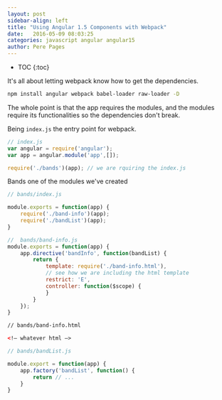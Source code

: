 ```yaml
---
layout: post
sidebar-align: left
title: "Using Angular 1.5 Components with Webpack"
date:   2016-05-09 08:03:25
categories: javascript angular angular15
author: Pere Pages
---
```


* TOC
{:toc}

It's all about letting webpack know how to get the dependencies.

```bash
npm install angular webpack babel-loader raw-loader -D
```

The whole point is that the app requires the modules, and the modules require its functionalities so the dependencies don't break.

Being ```index.js``` the entry point for webpack.

```js
// index.js
var angular = require('angular');
var app = angular.module('app',[]);

require('./bands')(app); // we are rquiring the index.js
```

Bands one of the modules we've created

```js
// bands/index.js

module.exports = function(app) {
    require('./band-info')(app);
    require('./bandList')(app);
}
```

```js
//  bands/band-info.js
module.exports = function(app) {
    app.directive('bandInfo', function(bandList) {
        return {
            template: require('./band-info.html'), 
            // see how we are including the html template
            restrict: 'E',
            controller: function($scope) {
            }
        }
    });
}
```

```html
// bands/band-info.html

<!— whatever html —>
```

```js
// bands/bandList.js

module.export = function(app) {
    app.factory('bandList', function() {
        return // ...
    }
}
```